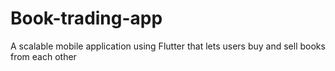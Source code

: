 # Book-trading-app
A scalable mobile application using Flutter that lets users buy and sell books from each other
